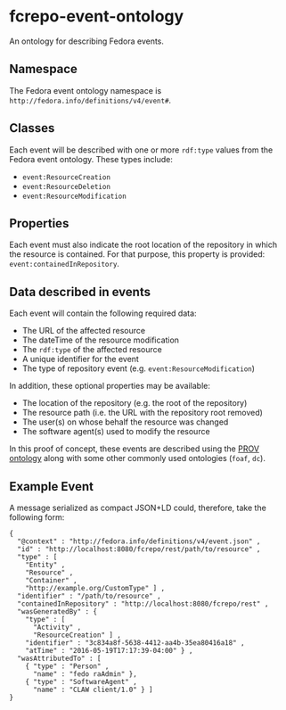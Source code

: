 # fcrepo-event-ontology

An ontology for describing Fedora events.

## Namespace

The Fedora event ontology namespace is `http://fedora.info/definitions/v4/event#`.

## Classes

Each event will be described with one or more `rdf:type` values from the Fedora event
ontology. These types include:

  * `event:ResourceCreation`
  * `event:ResourceDeletion`
  * `event:ResourceModification`

## Properties

Each event must also indicate the root location of the repository in which
the resource is contained. For that purpose, this property is provided:
`event:containedInRepository`.

## Data described in events

Each event will contain the following required data:

  * The URL of the affected resource
  * The dateTime of the resource modification
  * The `rdf:type` of the affected resource
  * A unique identifier for the event
  * The type of repository event (e.g. `event:ResourceModification`)

In addition, these optional properties may be available:

  * The location of the repository (e.g. the root of the repository)
  * The resource path (i.e. the URL with the repository root removed)
  * The user(s) on whose behalf the resource was changed
  * The software agent(s) used to modify the resource

In this proof of concept, these events are described using the [PROV ontology](https://www.w3.org/TR/prov-o/)
along with some other commonly used ontologies (`foaf`, `dc`).

## Example Event

A message serialized as compact JSON+LD could, therefore, take the following form:

    {
      "@context" : "http://fedora.info/definitions/v4/event.json" ,
      "id" : "http://localhost:8080/fcrepo/rest/path/to/resource" ,
      "type" : [
        "Entity" ,
        "Resource" ,
        "Container" ,
        "http://example.org/CustomType" ] ,
      "identifier" : "/path/to/resource" ,
      "containedInRepository" : "http://localhost:8080/fcrepo/rest" ,
      "wasGeneratedBy" : {
        "type" : [
          "Activity" ,
          "ResourceCreation" ] ,
        "identifier" : "3c834a8f-5638-4412-aa4b-35ea80416a18" ,
        "atTime" : "2016-05-19T17:17:39-04:00" } ,
      "wasAttributedTo" : [
        { "type" : "Person" ,
          "name" : "fedo raAdmin" },
        { "type" : "SoftwareAgent" ,
          "name" : "CLAW client/1.0" } ]
    }

